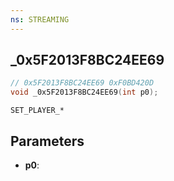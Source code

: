```yaml
---
ns: STREAMING
---
```

## _0x5F2013F8BC24EE69

```c
// 0x5F2013F8BC24EE69 0xF0BD420D
void _0x5F2013F8BC24EE69(int p0);
```

```
SET_PLAYER_*
```

## Parameters
* **p0**: 

